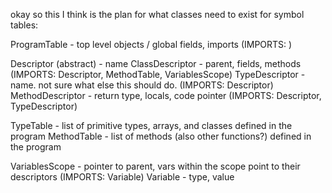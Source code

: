 okay so this I think is the plan for what classes need to exist for symbol tables:

ProgramTable - top level objects / global fields, imports (IMPORTS: )

Descriptor (abstract) - name
ClassDescriptor - parent, fields, methods (IMPORTS: Descriptor, MethodTable, VariablesScope)
TypeDescriptor - name. not sure what else this should do. (IMPORTS: Descriptor)
MethodDescriptor - return type, locals, code pointer (IMPORTS: Descriptor, TypeDescriptor)

TypeTable - list of primitive types, arrays, and classes defined in the program
MethodTable - list of methods (also other functions?) defined in the program

VariablesScope - pointer to parent, vars within the scope point to their descriptors (IMPORTS: Variable)
Variable - type, value